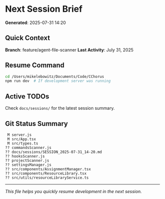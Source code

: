 # Next Session Brief

**Generated**: 2025-07-31 14:20

## Quick Context

**Branch**: feature/agent-file-scanner
**Last Activity**: July 31, 2025

## Resume Command

```bash
cd /Users/mikelebowitz/Documents/Code/CChorus
npm run dev  # If development server was running
```

## Active TODOs

Check `docs/sessions/` for the latest session summary.

## Git Status Summary

```
 M server.js
 M src/App.tsx
 M src/types.ts
?? commandsScanner.js
?? docs/sessions/SESSION_2025-07-31_14-20.md
?? hooksScanner.js
?? projectScanner.js
?? settingsManager.js
?? src/components/AssignmentManager.tsx
?? src/components/ResourceLibrary.tsx
?? src/utils/resourceLibraryService.ts

```

---

*This file helps you quickly resume development in the next session.*
